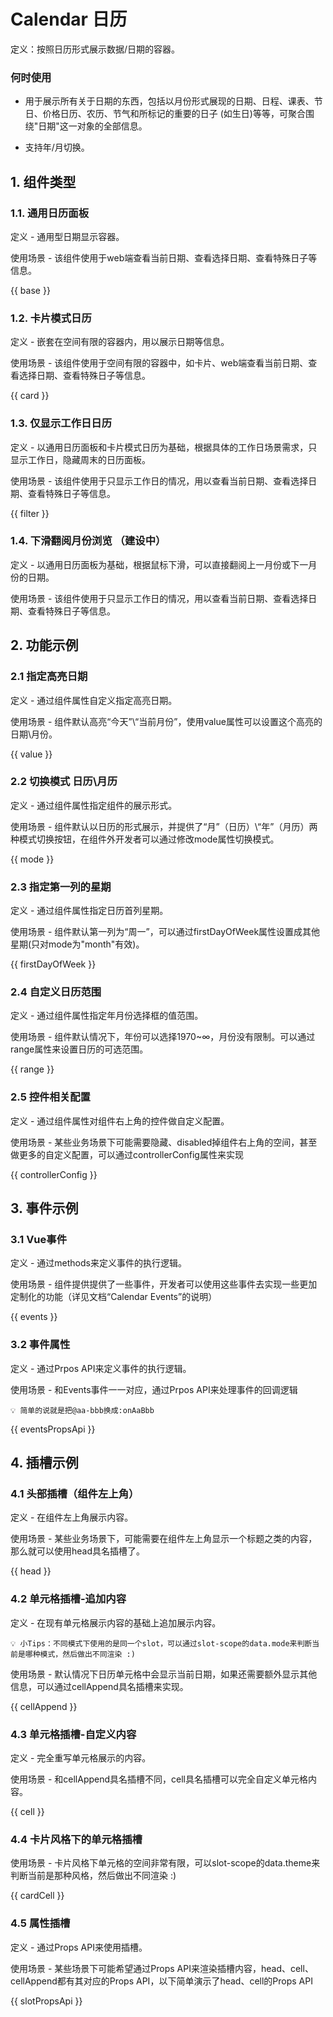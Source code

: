 # Calendar 日历

定义：按照日历形式展示数据/日期的容器。

### 何时使用
- 用于展示所有关于日期的东西，包括以月份形式展现的日期、日程、课表、节日、价格日历、农历、节气和所标记的重要的日子 (如生日)等等，可聚合围绕"日期"这一对象的全部信息。

- 支持年/月切换。

## 1. 组件类型

### 1.1. 通用日历面板
定义 - 通用型日期显示容器。

使用场景 - 该组件使用于web端查看当前日期、查看选择日期、查看特殊日子等信息。

{{ base }}

### 1.2. 卡片模式日历
定义 - 嵌套在空间有限的容器内，用以展示日期等信息。

使用场景 - 该组件使用于空间有限的容器中，如卡片、web端查看当前日期、查看选择日期、查看特殊日子等信息。

{{ card }}

### 1.3.  仅显示工作日日历
定义 - 以通用日历面板和卡片模式日历为基础，根据具体的工作日场景需求，只显示工作日，隐藏周末的日历面板。

使用场景 - 该组件使用于只显示工作日的情况，用以查看当前日期、查看选择日期、查看特殊日子等信息。

{{ filter }}

### 1.4. 下滑翻阅月份浏览 （建设中）
定义 - 以通用日历面板为基础，根据鼠标下滑，可以直接翻阅上一月份或下一月份的日期。

使用场景 - 该组件使用于只显示工作日的情况，用以查看当前日期、查看选择日期、查看特殊日子等信息。


## 2. 功能示例

### 2.1 指定高亮日期
定义 - 通过组件属性自定义指定高亮日期。

使用场景 - 组件默认高亮“今天”\“当前月份”，使用value属性可以设置这个高亮的日期\月份。

{{ value }}

### 2.2 切换模式 日历\月历
定义 - 通过组件属性指定组件的展示形式。

使用场景 - 组件默认以日历的形式展示，并提供了“月”（日历）\“年”（月历）两种模式切换按钮，在组件外开发者可以通过修改mode属性切换模式。

{{ mode }}

### 2.3 指定第一列的星期
定义 - 通过组件属性指定日历首列星期。

使用场景 - 组件默认第一列为“周一”，可以通过firstDayOfWeek属性设置成其他星期(只对mode为"month"有效)。

{{ firstDayOfWeek }}

### 2.4 自定义日历范围
定义 - 通过组件属性指定年月份选择框的值范围。

使用场景 - 组件默认情况下，年份可以选择1970~∞，月份没有限制。可以通过range属性来设置日历的可选范围。

{{ range }}

### 2.5 控件相关配置
定义 - 通过组件属性对组件右上角的控件做自定义配置。

使用场景 - 某些业务场景下可能需要隐藏、disabled掉组件右上角的空间，甚至做更多的自定义配置，可以通过controllerConfig属性来实现

{{ controllerConfig }}

## 3. 事件示例

### 3.1 Vue事件
定义 - 通过methods来定义事件的执行逻辑。

使用场景 - 组件提供提供了一些事件，开发者可以使用这些事件去实现一些更加定制化的功能（详见文档“Calendar Events”的说明）

{{ events }}

### 3.2 事件属性
定义 - 通过Prpos API来定义事件的执行逻辑。

使用场景 - 和Events事件一一对应，通过Prpos API来处理事件的回调逻辑
```
💡 简单的说就是把@aa-bbb换成:onAaBbb
```

{{ eventsPropsApi }}

## 4. 插槽示例

### 4.1 头部插槽（组件左上角）
定义 - 在组件左上角展示内容。

使用场景 - 某些业务场景下，可能需要在组件左上角显示一个标题之类的内容，那么就可以使用head具名插槽了。

{{ head }}

### 4.2 单元格插槽-追加内容
定义 - 在现有单元格展示内容的基础上追加展示内容。
``` 
💡 小Tips：不同模式下使用的是同一个slot，可以通过slot-scope的data.mode来判断当前是哪种模式，然后做出不同渲染 :)
```
使用场景 - 默认情况下日历单元格中会显示当前日期，如果还需要额外显示其他信息，可以通过cellAppend具名插槽来实现。

{{ cellAppend }}

### 4.3 单元格插槽-自定义内容
定义 - 完全重写单元格展示的内容。

使用场景 - 和cellAppend具名插槽不同，cell具名插槽可以完全自定义单元格内容。

{{ cell }}

### 4.4 卡片风格下的单元格插槽
使用场景 - 卡片风格下单元格的空间非常有限，可以slot-scope的data.theme来判断当前是那种风格，然后做出不同渲染 :)

{{ cardCell }}

### 4.5 属性插槽
定义 - 通过Props API来使用插槽。

使用场景 - 某些场景下可能希望通过Props API来渲染插槽内容，head、cell、cellAppend都有其对应的Props API，以下简单演示了head、cell的Props API

{{ slotPropsApi }}